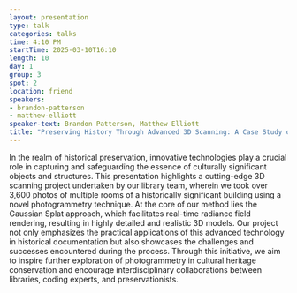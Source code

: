 ```yaml
---
layout: presentation
type: talk
categories: talks
time: 4:10 PM
startTime: 2025-03-10T16:10 
length: 10
day: 1
group: 3
spot: 2
location: friend
speakers:
- brandon-patterson
- matthew-elliott
speaker-text: Brandon Patterson, Matthew Elliott
title: "Preserving History Through Advanced 3D Scanning: A Case Study on Gaussian Splat Photogrammetry"
---
```

In the realm of historical preservation, innovative technologies play a crucial role in capturing and safeguarding the essence of culturally significant objects and structures. This presentation highlights a cutting-edge 3D scanning project undertaken by our library team, wherein we took over 3,600 photos of multiple rooms of a historically significant building using a novel photogrammetry technique. At the core of our method lies the Gaussian Splat approach, which facilitates real-time radiance field rendering, resulting in highly detailed and realistic 3D models. Our project not only emphasizes the practical applications of this advanced technology in historical documentation but also showcases the challenges and successes encountered during the process. Through this initiative, we aim to inspire further exploration of photogrammetry in cultural heritage conservation and encourage interdisciplinary collaborations between libraries, coding experts, and preservationists.
